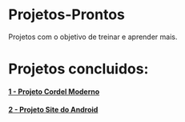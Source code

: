 # Projetos-Prontos
 Projetos com o objetivo de treinar e aprender mais. 
 
 <h1>Projetos concluidos:</h1>
 <h4><a href="https://niksonhernandes.github.io/Projetos-Prontos/projeto-cordel/"> 1 - Projeto Cordel Moderno</a> </h4>
 <h4><a href="https://niksonhernandes.github.io/Projetos-Prontos/projeto-site-android/"> 2 - Projeto Site do Android</a></h4>
